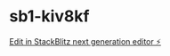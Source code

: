 # sb1-kiv8kf

[Edit in StackBlitz next generation editor ⚡️](https://stackblitz.com/~/github.com/IVOR2003/sb1-kiv8kf)